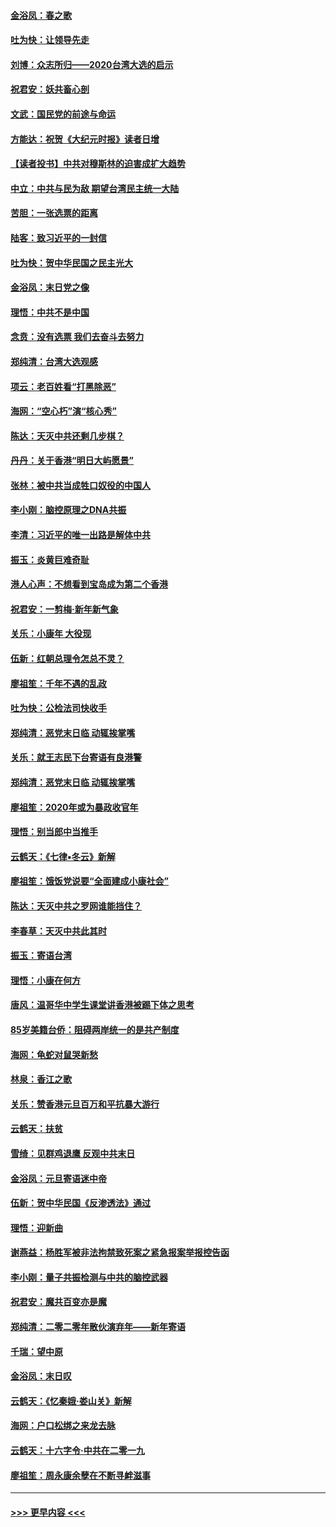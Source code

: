 #### [金浴凤：春之歌](../pages/nsc993/n11797687.md?t=01170931) 
#### [吐为快：让领导先走](../pages/nsc993/n11797512.md?t=01170931) 
#### [刘博：众志所归——2020台湾大选的启示](../pages/nsc993/n11796878.md?t=01170931) 
#### [祝君安：妖共畜心剖](../pages/nsc993/n11794273.md?t=01170931) 
#### [文武：国民党的前途与命运](../pages/nsc993/n11794198.md?t=01170931) 
#### [方能达：祝贺《大纪元时报》读者日增](../pages/nsc993/n11793807.md?t=01170931) 
#### [【读者投书】中共对穆斯林的迫害成扩大趋势](../pages/nsc993/n11791371.md?t=01170931) 
#### [中立：中共与民为敌 期望台湾民主统一大陆](../pages/nsc993/n11790392.md?t=01170931) 
#### [苦胆：一张选票的距离](../pages/nsc993/n11788914.md?t=01170931) 
#### [陆客：致习近平的一封信](../pages/nsc993/n11788867.md?t=01170931) 
#### [吐为快：贺中华民国之民主光大](../pages/nsc993/n11788618.md?t=01170931) 
#### [金浴凤：末日党之像](../pages/nsc993/n11787475.md?t=01170931) 
#### [理悟：中共不是中国](../pages/nsc993/n11787463.md?t=01170931) 
#### [念贲：没有选票  我们去奋斗去努力](../pages/nsc993/n11787398.md?t=01170931) 
#### [郑纯清：台湾大选观感](../pages/nsc993/n11786210.md?t=01170931) 
#### [项云：老百姓看“打黑除恶”](../pages/nsc993/n11785398.md?t=01170931) 
#### [海网：“空心朽”演“核心秀”](../pages/nsc993/n11783874.md?t=01170931) 
#### [陈达：天灭中共还剩几步棋？](../pages/nsc993/n11783719.md?t=01170931) 
#### [丹丹：关于香港“明日大屿愿景”](../pages/nsc993/n11783273.md?t=01170931) 
#### [张林：被中共当成牲口奴役的中国人](../pages/nsc993/n11782397.md?t=01170931) 
#### [李小刚：脑控原理之DNA共振](../pages/nsc993/n11780962.md?t=01170931) 
#### [李清：习近平的唯一出路是解体中共](../pages/nsc993/n11780866.md?t=01170931) 
#### [振玉：炎黄巨难奇耻](../pages/nsc993/n11779632.md?t=01170931) 
#### [港人心声：不想看到宝岛成为第二个香港](../pages/nsc993/n11778817.md?t=01170931) 
#### [祝君安：一剪梅‧新年新气象](../pages/nsc993/n11776340.md?t=01170931) 
#### [关乐：小康年 大役现](../pages/nsc993/n11774213.md?t=01170931) 
#### [伍新：红朝总理令怎总不灵？](../pages/nsc993/n11770813.md?t=01170931) 
#### [廖祖笙：千年不遇的乱政](../pages/nsc993/n11770373.md?t=01170931) 
#### [吐为快：公检法司快收手](../pages/nsc993/n11770359.md?t=01170931) 
#### [郑纯清：恶党末日临 动辄挨掌嘴](../pages/nsc993/n11769912.md?t=01170931) 
#### [关乐：就王志民下台寄语有良港警](../pages/nsc993/n11769903.md?t=01170931) 
#### [郑纯清：恶党末日临 动辄挨掌嘴](../pages/nsc993/n11769356.md?t=01170931) 
#### [廖祖笙：2020年或为暴政收官年](../pages/nsc993/n11768216.md?t=01170931) 
#### [理悟：别当郎中当推手](../pages/nsc993/n11768243.md?t=01170931) 
#### [云鹤天：《七律▪冬云》新解](../pages/nsc993/n11768204.md?t=01170931) 
#### [廖祖笙：饿饭党说要“全面建成小康社会”](../pages/nsc993/n11767482.md?t=01170931) 
#### [陈达：天灭中共之罗网谁能挡住？](../pages/nsc993/n11767465.md?t=01170931) 
#### [李春草：天灭中共此其时](../pages/nsc993/n11767452.md?t=01170931) 
#### [振玉：寄语台湾](../pages/nsc993/n11767432.md?t=01170931) 
#### [理悟：小康在何方](../pages/nsc993/n11767394.md?t=01170931) 
#### [唐风：温哥华中学生课堂讲香港被踢下体之思考](../pages/nsc993/n11766848.md?t=01170931) 
#### [85岁美籍台侨：阻碍两岸统一的是共产制度](../pages/nsc993/n11765043.md?t=01170931) 
#### [海网：龟蛇对鼠哭新愁](../pages/nsc993/n11764895.md?t=01170931) 
#### [林泉：香江之歌](../pages/nsc993/n11764415.md?t=01170931) 
#### [关乐：赞香港元旦百万和平抗暴大游行](../pages/nsc993/n11764382.md?t=01170931) 
#### [云鹤天：扶贫](../pages/nsc993/n11764245.md?t=01170931) 
#### [雪绮：见群鸡退鹰  反观中共末日](../pages/nsc993/n11762112.md?t=01170931) 
#### [金浴凤：元旦寄语迷中帝](../pages/nsc993/n11761788.md?t=01170931) 
#### [伍新：贺中华民国《反渗透法》通过](../pages/nsc993/n11761994.md?t=01170931) 
#### [理悟：迎新曲](../pages/nsc993/n11761152.md?t=01170931) 
#### [谢燕益：杨胜军被非法拘禁致死案之紧急报案举报控告函](../pages/nsc993/n11756134.md?t=01170931) 
#### [李小刚：量子共振检测与中共的脑控武器](../pages/nsc993/n11754518.md?t=01170931) 
#### [祝君安：魔共百变亦是魔](../pages/nsc993/n11754469.md?t=01170931) 
#### [郑纯清：二零二零年散伙演弃年——新年寄语](../pages/nsc993/n11754195.md?t=01170931) 
#### [千瑞：望中原](../pages/nsc993/n11754159.md?t=01170931) 
#### [金浴凤：末日叹](../pages/nsc993/n11752359.md?t=01170931) 
#### [云鹤天：《忆秦娥‧娄山关》新解](../pages/nsc993/n11752348.md?t=01170931) 
#### [海网：户口松绑之来龙去脉](../pages/nsc993/n11752328.md?t=01170931) 
#### [云鹤天：十六字令‧中共在二零一九](../pages/nsc993/n11752305.md?t=01170931) 
#### [廖祖笙：周永康余孽在不断寻衅滋事](../pages/nsc993/n11751013.md?t=01170931) 

----
#### [ >>> 更早内容 <<< ](../indexes/nsc993-earlier.md)
